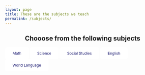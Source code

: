 ```yaml
---
layout: page
title: These are the subjects we teach
permalink: /subjects/
---
```

<html>
<head>
<style>
.button {
   background-color: white;
   border: none;
   color: midnightblue;
   padding: 12px 24px;
   text-align: center;
   text-decoration: none;
   display: inline-block;
   font-size: 12px;
   border-radius: 6px;
   
}
   
</style>
</head>
<body>

<h2 align="center" color: white>Chooose from the following subjects</h2>

<a href="#" class="button">Math</a>
<a href="#" class="button">Science</a>
<a href="#" class="button">Social Studies</a>
<a href="#" class="button">English</a>
<a href="#" class="button">World Language</a>

</body>
<!--We can use the hover ability to add buttons underneath-->
</html>
